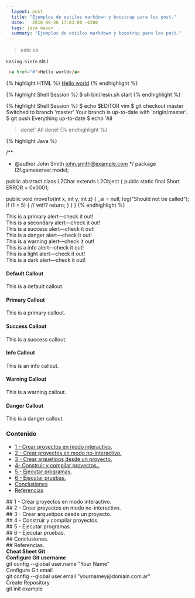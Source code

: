 ```yaml
---
  layout: post
  title: "Ejemplos de estilos markdown y boostrap para los post."
  date:   2018-09-26 17:03:00 -0300
  tags: java maven
  summary: "Ejemplos de estilos markdown y boostrap para los post."
---
```


> este es


`Easing.SinIn` sis i


```html
 <a href="#">Hello world</a>
```

{% highlight HTML %}
 <a href="#">Hello world</a>
{% endhighlight %}

{% highlight Shell Session %}
 $ sh bin/resin.sh start
{% endhighlight %}

{% highlight Shell Session %}
$ echo $EDITOR
vim
$ git checkout master
Switched to branch 'master'
Your branch is up-to-date with 'origin/master'.
$ git push
Everything up-to-date
$ echo 'All
> done!'
All
done!
{% endhighlight %}

{% highlight Java %}

/**
 * @author John Smith <john.smith@example.com>
*/
package l2f.gameserver.model;

public abstract class L2Char extends L2Object {
  public static final Short ERROR = 0x0001;

  public void moveTo(int x, int y, int z) {
    _ai = null;
    log("Should not be called");
    if (1 > 5) { // wtf!?
      return;
    }
  }
}
{% endhighlight %}

<div class="alert alert-primary" role="alert">
  This is a primary alert—check it out!
</div>
<div class="alert alert-secondary" role="alert">
  This is a secondary alert—check it out!
</div>
<div class="alert alert-success" role="alert">
  This is a success alert—check it out!
</div>
<div class="alert alert-danger" role="alert">
  This is a danger alert—check it out!
</div>
<div class="alert alert-warning" role="alert">
  This is a warning alert—check it out!
</div>
<div class="alert alert-info" role="alert">
  This is a info alert—check it out!
</div>
<div class="alert alert-light" role="alert">
  This is a light alert—check it out!
</div>
<div class="alert alert-dark" role="alert">
  This is a dark alert—check it out!
</div>

<div class="bs-callout bs-callout-default">
  <h4>Default Callout</h4>
  This is a default callout.
</div>

<div class="bs-callout bs-callout-primary">
  <h4>Primary Callout</h4>
  This is a primary callout.
</div>

<div class="bs-callout bs-callout-success">
  <h4>Success Callout</h4>
  This is a success callout.
</div>

<div class="bs-callout bs-callout-info">
  <h4>Info Callout</h4>
  This is an info callout.
</div>

<div class="bs-callout bs-callout-warning">
  <h4>Warning Callout</h4>
  This is a warning callout.
</div>

<div class="bs-callout bs-callout-danger">
  <h4>Danger Callout</h4>
  This is a danger callout.
</div>

<div class="bs-callout bs-callout-success">
<h3>Contenido</h3>
<ul class="list-unstyled">
  <li><a href="#id-section1" >1 - Crear proyectos en modo interactivo.</a></li>
  <li><a href="#id-section2" >2 - Crear proyectos en modo no-interactivo.</a></li>
  <li><a href="#id-section3" >3 - Crear arquetipos desde un proyecto.</a></li>
  <li><a href="#id-section4" >4- Construir y compilar proyectos..</a></li>
  <li><a href="#id-section5" >5 - Ejecutar programas.</a></li>
  <li><a href="#id-section6" >6 - Ejecutar pruebas.</a></li>
  <li><a href="#id-conclusiones" >Conclusiones</a></li>
  <li><a href="#id-referencias" >Referencias</a></li>
</ul>
</div>

<div id='id-section1'/>
## 1 - Crear proyectos en modo interactivo.

<div id='id-section2'/>
## 2 - Crear proyectos en modo no-interactivo.

<div id='id-section3'/>
## 3 - Crear arquetipos desde un proyecto.

<div id='id-section4'/>
## 4 - Construir y compilar proyectos.

<div id='id-section5'/>
## 5 - Ejecutar programas.

<div id='id-section6'/>
## 6 - Ejecutar pruebas.

<div id='id-conclusiones'/>
## Conclusiones.

<div id='id-referencias'/>
## Referencias.



<div class="container" id="cheat-sheet">
    <div class="row row-header">
      <div class="col-sm-12"><b>Cheat Sheet Git</b></div>
    </div>
    <div class="row dark">
      <div class="col-sm-6"><b>Configure Git username</b></div>
      <div class="col-sm-6">git config --global user.name "Your Name"</div>
    </div>
    <div class="row">
      <div class="col-sm-6">Configure Git email</div>
      <div class="col-sm-6">git config --global user.email "yournamey@domain.com.ar"</div>
    </div>
    <div class="row dark">
      <div class="col-sm-6">Create Repository</div>
      <div class="col-sm-6">git init example</div>
    </div>
  </div>
